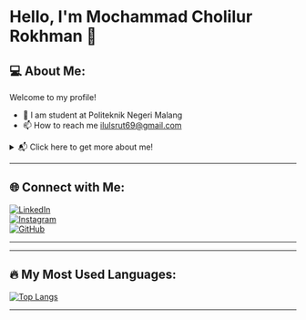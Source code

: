 # Hello, I'm **Mochammad Cholilur Rokhman** 👋

## 💻 About Me:
Welcome to my profile!  
- 🏫 I am student at Politeknik Negeri Malang
- 📫 How to reach me ilulsrut69@gmail.com

<details>
  <summary>📬 Click here to get more about me!</summary>
  - 🎓 **Education:** Studying at Politeknik Negeri Malang
  - 🤝 **Connect with me** through [LinkedIn](https://linkedin.com/in/moch-cholilur-22674b25a) or [GitHub](https://github.com/mochammadcholilurrokhman)!
</details>

---

## 🌐 Connect with Me:
[![LinkedIn](https://img.shields.io/badge/LinkedIn-0077B5?style=for-the-badge&logo=linkedin&logoColor=white)](https://linkedin.com/in/moch-cholilur-22674b25a)  
[![Instagram](https://img.shields.io/badge/Instagram-E4405F?style=for-the-badge&logo=instagram&logoColor=white)](https://instagram.com/cholilur_rokhman)  
[![GitHub](https://img.shields.io/badge/GitHub-181717?style=for-the-badge&logo=github&logoColor=white)](https://github.com/mochammadcholilurrokhman)

---


---

## 🔥 My Most Used Languages:
[![Top Langs](https://github-readme-stats.vercel.app/api/top-langs/?username=mochammadcholilurrokhman&layout=compact&langs_count=10&theme=radical)](https://github.com/mochammadcholilurrokhman)

---

